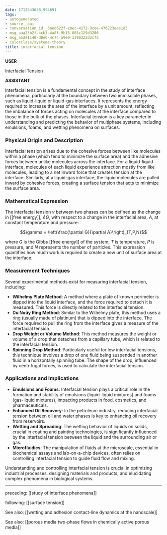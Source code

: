 ```yaml
---
date: 1712343638.994691
tags:
- autogenerated
- source__oai
- conversation_id__3aed622f-c9ec-4172-9cee-476223eee1d5
- msg_aaa23b2f-4cb3-4a8f-9b15-865c129d3286
- msg_a52e1140-d0e0-4c74-a9e0-1390322d2c75
- colorclass/systems-theory
title: interfacial tension
---
```


**USER**

Interfacial Tension


**ASSISTANT**

Interfacial tension is a fundamental concept in the study of interface phenomena, particularly at the boundary between two immiscible phases, such as liquid-liquid or liquid-gas interfaces. It represents the energy required to increase the area of the interface by a unit amount, reflecting the imbalance of forces acting on molecules at the interface compared to those in the bulk of the phases. Interfacial tension is a key parameter in understanding and predicting the behavior of multiphase systems, including emulsions, foams, and wetting phenomena on surfaces.

### Physical Origin and Description

Interfacial tension arises due to the cohesive forces between like molecules within a phase (which tend to minimize the surface area) and the adhesive forces between unlike molecules across the interface. For a liquid-liquid interface, molecules of each liquid experience attraction mostly from like molecules, leading to a net inward force that creates tension at the interface. Similarly, at a liquid-gas interface, the liquid molecules are pulled inward by cohesive forces, creating a surface tension that acts to minimize the surface area.

### Mathematical Expression

The interfacial tension $\gamma$ between two phases can be defined as the change in [[free energy]], $\Delta G$, with respect to a change in the interfacial area, $A$, at constant temperature and pressure:

$$\gamma = \left(\frac{\partial G}{\partial A}\right)_{T,P,N}$$

where $G$ is the Gibbs [[free energy]] of the system, $T$ is temperature, $P$ is pressure, and $N$ represents the number of particles. This expression quantifies how much work is required to create a new unit of surface area at the interface.

### Measurement Techniques

Several experimental methods exist for measuring interfacial tension, including:

- **Wilhelmy Plate Method**: A method where a plate of known perimeter is dipped into the liquid interface, and the force required to detach it is measured. This force is directly related to the interfacial tension.
- **Du Noüy Ring Method**: Similar to the Wilhelmy plate, this method uses a ring (usually made of platinum) that is dipped into the interface. The force required to pull the ring from the interface gives a measure of the interfacial tension.
- **Drop Weight or Volume Method**: This method measures the weight or volume of a drop that detaches from a capillary tube, which is related to the interfacial tension.
- **Spinning Drop Method**: Particularly useful for low interfacial tensions, this technique involves a drop of one fluid being suspended in another fluid in a horizontally spinning tube. The shape of the drop, influenced by centrifugal forces, is used to calculate the interfacial tension.

### Applications and Implications

- **Emulsions and Foams**: Interfacial tension plays a critical role in the formation and stability of emulsions (liquid-liquid mixtures) and foams (gas-liquid mixtures), impacting products in food, cosmetics, and pharmaceuticals.
- **Enhanced Oil Recovery**: In the petroleum industry, reducing interfacial tension between oil and water phases is key to enhancing oil recovery from reservoirs.
- **Wetting and Spreading**: The wetting behavior of liquids on solids, crucial in coating and painting technologies, is significantly influenced by the interfacial tension between the liquid and the surrounding air or gas.
- **Microfluidics**: The manipulation of fluids at the microscale, essential in biochemical assays and lab-on-a-chip devices, often relies on controlling interfacial tension to guide fluid flow and mixing.

Understanding and controlling interfacial tension is crucial in optimizing industrial processes, designing materials and products, and elucidating complex phenomena in biological systems.


---

preceding: [[study of interface phenomena]]  


following: [[surface tension]]

See also: [[wetting and adhesion contact-line dynamics at the nanoscale]]


See also: [[porous media two-phase flows in chemically active porous media]]